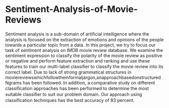 # Sentiment-Analysis-of-Movie-Reviews
Sentiment analysis is a sub-domain of artiﬁcial intelligence where the analysis is focused on the extraction of emotions and opinions of the people towards a particular topic from a data. In this project, we try to focus our task of sentiment analysis on IMDB movie review database. We examine the sentiment expression to classify the polarity of the movie review as positive or negative and perform feature extraction and ranking and use these features to train our multi-label classiﬁer to classify the movie review into its correct label. Due to lack of strong grammatical structures in moviereviewswhichfollowtheinformaljargon,anapproachbasedonstructuredNgrams has been followed. In addition, a comparative study on different classiﬁcation approaches has been performed to determine the most suitable classiﬁer to suit our problem domain. Our approach using classiﬁcation techniques has the best accuracy of 83 percent.
